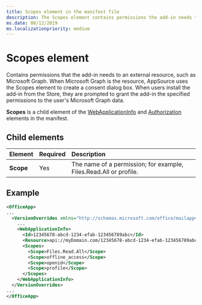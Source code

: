 ```yaml
---
title: Scopes element in the manifest file
description: The Scopes element contains permissions the add-in needs to connect to an external resource.
ms.date: 08/12/2019
ms.localizationpriority: medium
---
```


# Scopes element

Contains permissions that the add-in needs to an external resource, such as Microsoft Graph. When Microsoft Graph is the resource, AppSource uses the Scopes element to create a consent dialog box. When users install the add-in from the Store, they are prompted to grant the add-in the specified permissions to the user's Microsoft Graph data.

**Scopes** is a child element of the [WebApplicationInfo](webapplicationinfo.md) and [Authorization](authorization.md) elements in the manifest.

## Child elements

|  Element |  Required  |  Description  |
|:-----|:-----|:-----|
|  **Scope**                |  Yes     |   The name of a permission; for example, Files.Read.All or profile. |

## Example

```xml
<OfficeApp>
...
  <VersionOverrides xmlns="http://schemas.microsoft.com/office/mailappversionoverrides" xsi:type="VersionOverridesV1_0">
    ...
    <WebApplicationInfo>
      <Id>12345678-abcd-1234-efab-123456789abc</Id>
      <Resource>api://myDomain.com/12345678-abcd-1234-efab-123456789abc<Resource>
      <Scopes>
        <Scope>Files.Read.All</Scope>
        <Scope>offline_access</Scope>
        <Scope>openid</Scope>
        <Scope>profile</Scope>
      </Scopes>
    </WebApplicationInfo>
  </VersionOverrides>
...
</OfficeApp>
```
